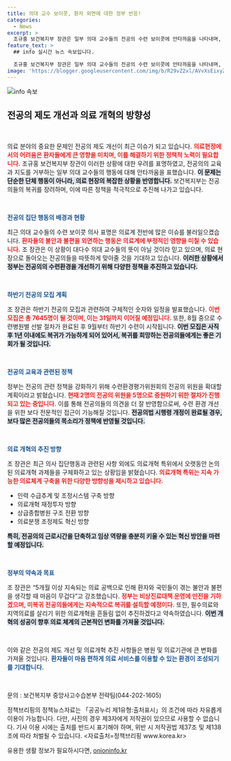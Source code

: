 ```yaml
---
title: 의대 교수 보이콧, 환자 외면에 대한 정부 반응!
categories:
  - News
excerpt: >
  조규홍 보건복지부 장관은 일부 의대 교수들의 전공의 수련 보이콧에 안타까움을 나타내며, 복귀 전공의 모집에 힘을 모아줄 것을 당부했다. 의료 개혁 속도감 있게 추진하겠다는 의지도 드러냈다.
feature_text: >
  ## info 실시간 뉴스 속보입니다.

  조규홍 보건복지부 장관은 일부 의대 교수들의 전공의 수련 보이콧에 안타까움을 나타내며, 복귀 전공의 모집에 힘을 모아줄 것을 당부했다. 의료 개혁 속도감 있게 추진하겠다는 의지도 드러냈다.
image: 'https://blogger.googleusercontent.com/img/b/R29vZ2xl/AVvXsEixyZcFfHzMRdzZMjFBmAUKJYCLCGyLL1o632UiGVXcaFdKo_bkvkuCioo0uUKlGfBVcT3P84aROyZIXSBEx3Aw5nCQ3pTgDom1WDC4m8eifvWiAmWEEVb4x6G_l8C0QH225ldMjyaFvpxGEBGNO37VmDTDMHGhJPq73UglMfDca1-0aw/s1600/blogspot.png'
---
```


<p><img src="https://blogger.googleusercontent.com/img/b/R29vZ2xl/AVvXsEixyZcFfHzMRdzZMjFBmAUKJYCLCGyLL1o632UiGVXcaFdKo_bkvkuCioo0uUKlGfBVcT3P84aROyZIXSBEx3Aw5nCQ3pTgDom1WDC4m8eifvWiAmWEEVb4x6G_l8C0QH225ldMjyaFvpxGEBGNO37VmDTDMHGhJPq73UglMfDca1-0aw/s1600/blogspot.png" alt="info 속보" /></p>

<h2 data-ke-size="size26">전공의 제도 개선과 의료 개혁의 방향성</h2>

<p data-ke-size="size16">&nbsp;</p>

<p>의료 분야의 중요한 문제인 전공의 제도 개선이 최근 이슈가 되고 있습니다. <b><span style="color: #ee2323;">의료현장에서의 어려움은 환자들에게 큰 영향을 미치며, 이를 해결하기 위한 정책적 노력이 필요합니다.</span></b> 조규홍 보건복지부 장관이 이러한 상황에 대한 우려를 표명하였고, 전공의의 교육과 지도를 거부하는 일부 의대 교수들의 행동에 대해 안타까움을 표했습니다. <b><span style="background-color: #21538527;">이 문제는 단순한 단체 행동이 아니라, 의료 현장의 복잡한 상황을 반영합니다.</span></b> 보건복지부는 전공의들의 복귀를 장려하며, 이에 따른 정책을 적극적으로 추진해 나가고 있습니다. </p>

<p data-ke-size="size16">&nbsp;</p>

<p><b><span style="color: #1a5490;">전공의 집단 행동의 배경과 현황</span></b></p>

<p>최근 의대 교수들의 수련 보이콧 의사 표명은 의료계 전반에 많은 이슈를 불러일으켰습니다. <b><span style="color: #ee2323;">환자들의 불안과 불편을 외면하는 행동은 의료계에 부정적인 영향을 미칠 수 있습니다.</span></b> 조 장관은 이 상황이 대다수 의대 교수들의 뜻이 아닐 것이라 믿고 있으며, 의료 현장으로 돌아오는 전공의들을 따뜻하게 맞아줄 것을 기대하고 있습니다. <b><span style="background-color: #21538527;">이러한 상황에서 정부는 전공의의 수련환경을 개선하기 위해 다양한 정책을 추진하고 있습니다.</span></b> </p>

<p data-ke-size="size16">&nbsp;</p>

<p><b><span style="color: #1a5490;">하반기 전공의 모집 계획</span></b></p>

<p>조 장관은 하반기 전공의 모집과 관련하여 구체적인 숫자와 일정을 발표했습니다. <b><span style="color: #ee2323;">이번 모집은 총 7645명이 될 것이며, 이는 31일까지 이어질 예정입니다.</span></b> 또한, 8월 중으로 수련병원별 선발 절차가 완료된 후 9월부터 하반기 수련이 시작됩니다. <b><span style="background-color: #21538527;">이번 모집은 사직 후 1년 이내에도 복귀가 가능하게 되어 있어서, 복귀를 희망하는 전공의들에게는 좋은 기회가 될 것입니다.</span></b> </p>

<p data-ke-size="size16">&nbsp;</p>

<p><b><span style="color: #1a5490;">전공의 교육과 관련된 정책</span></b></p>

<p>정부는 전공의 관련 정책을 강화하기 위해 수련환경평가위원회의 전공의 위원을 확대할 계획이라고 밝혔습니다. <b><span style="color: #ee2323;">현재 2명의 전공의 위원을 5명으로 증원하기 위한 절차가 진행되고 있는 중입니다.</span></b> 이를 통해 전공의들의 의견을 더 잘 반영함으로써, 수련 환경 개선을 위한 보다 전문적인 접근이 가능해질 것입니다. <b><span style="background-color: #21538527;">전공의법 시행령 개정이 완료될 경우, 보다 많은 전공의들의 목소리가 정책에 반영될 것입니다.</span></b> </p>

<p data-ke-size="size16">&nbsp;</p>

<p><b><span style="color: #1a5490;">의료 개혁의 추진 방향</span></b></p>

<p>조 장관은 최근 의사 집단행동과 관련된 사항 외에도 의료개혁 특위에서 오랫동안 논의된 의료개혁 과제들을 구체화하고 있는 상황임을 밝혔습니다. <b><span style="color: #ee2323;">의료개혁 특위는 지속 가능한 의료체계 구축을 위한 다양한 방향성을 제시하고 있습니다.</span></b> </p>

<ul>
  <li>인력 수급추계 및 조정시스템 구축 방향</li>
  <li>의료개혁 재정투자 방향</li>
  <li>상급종합병원 구조 전환 방향</li>
  <li>의료분쟁 조정제도 혁신 방향</li>
</ul>

<p><b><span style="background-color: #21538527;">특히, 전공의의 근로시간을 단축하고 임상 역량을 충분히 키울 수 있는 혁신 방안을 마련할 예정입니다.</span></b> </p>

<p data-ke-size="size16">&nbsp;</p>

<p><b><span style="color: #1a5490;">정부의 약속과 목표</span></b></p>

<p>조 장관은 “5개월 이상 지속되는 의료 공백으로 인해 환자와 국민들이 겪는 불안과 불편을 생각할 때 마음이 무겁다”고 강조했습니다. <b><span style="color: #ee2323;">정부는 비상진료대책 운영에 만전을 기하겠으며, 미복귀 전공의들에게는 지속적으로 복귀를 설득할 예정이다.</span></b> 또한, 필수의료와 지역의료를 살리기 위한 의료개혁을 흔들림 없이 추진하겠다고 약속하였습니다. <b><span style="background-color: #21538527;">이번 개혁의 성공이 향후 의료 체계의 근본적인 변화를 가져올 것입니다.</span></b> </p>

<p data-ke-size="size16">&nbsp;</p>

<p>이와 같은 전공의 제도 개선 및 의료개혁 추진 사항들은 병원 및 의료기관에 큰 변화를 가져올 것입니다. <b><span style="color: #1a5490;">환자들이 마음 편하게 의료 서비스를 이용할 수 있는 환경이 조성되기를 기대합니다.</span></b> </p>

<p data-ke-size="size16">&nbsp;</p>

<p>문의 : 보건복지부 중앙사고수습본부 전략팀(044-202-1605) </p>

<p>정책브리핑의 정책뉴스자료는 「공공누리 제1유형:출처표시」의 조건에 따라 자유롭게 이용이 가능합니다. 다만, 사진의 경우 제3자에게 저작권이 있으므로 사용할 수 없습니다. 기사 이용 시에는 출처를 반드시 표기해야 하며, 위반 시 저작권법 제37조 및 제138조에 따라 처벌될 수 있습니다. &lt;자료출처=정책브리핑 www.korea.kr></p>
유용한 생활 정보가 필요하시다면, <a href="https://onioninfo.kr" rel="dofollow">onioninfo.kr</a>


